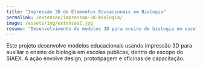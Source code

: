 ```yaml
---
title: "Impressão 3D de Elementos Educacionais em Biologia"
permalink: /extensao/impressao-3d-biologia/
image: /assets/img/extensao2.jpg
resumo: "Desenvolvimento de modelos 3D para ensino de biologia em escolas públicas, como parte do programa SIAEX."
---
```


Este projeto desenvolve modelos educacionais usando impressão 3D para auxiliar o ensino de biologia em escolas públicas, dentro do escopo do SIAEX. A ação envolve design, prototipagem e oficinas de capacitação.
